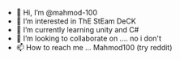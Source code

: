 - 👋 Hi, I’m @mahmod-100
- 👀 I’m interested in ThE StEam DeCK
- 🌱 I’m currently learning unity and C#
- 💞️ I’m looking to collaborate on .... no i don't
- 📫 How to reach me ... Mahmod100 (try reddit)

<!---
mahmod-100/mahmod-100 is a ✨ special ✨ repository because its `README.md` (this file) appears on your GitHub profile.
You can click the Preview link to take a look at your changes.
--->
